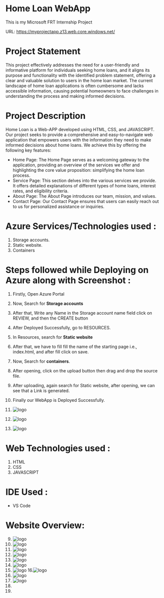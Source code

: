 # Home Loan WebApp
This is my Microsoft FRT Internship Project

URL: https://myprojectapp.z13.web.core.windows.net/

# Project Statement
This project effectively addresses the need for a user-friendly and informative platform for individuals seeking home loans, and it aligns its purpose and functionality with the identified problem statement, offering a clear and valuable solution to users in the home loan market.
The current landscape of home loan applications is often cumbersome and lacks accessible information, causing potential homeowners to face challenges in understanding the process and making informed decisions.
# Project Description
Home Loan is a Web-APP developed using HTML, CSS, and JAVASCRIPT. Our project seeks to provide a comprehensive and easy-to-navigate web application that empowers users with the information they need to make informed decisions about home loans. We achieve this by offering the following key features:

* Home Page: The Home Page serves as a welcoming gateway to the application, providing an overview of the services we offer and highlighting the core value proposition: simplifying the home loan process.
* Service Page: This section delves into the various services we provide. It offers detailed explanations of different types of home loans, interest rates, and eligibility criteria. 
* About Page: The About Page introduces our team, mission, and values.
* Contact Page: Our Contact Page ensures that users can easily reach out to us for personalized assistance or inquiries.

# Azure Services/Technologies used :
1. Storage accounts.
2. Static website.
3. Containers

# Steps followed while Deploying on Azure along with Screenshot :
1. Firstly, Open Azure Portal
 
2. Now, Search for <b>Storage accounts</b>

3. After that, Write any Name in the Storage account name field click on REVIEW, and then the CREATE button 

4. After Deployed Successfully, go to RESOURCES.

5. In Resources, search for <b>Static website</b>
6. After that, we have to fill fill the name of the starting page i.e., index.html, and after fill click on save.

7. Now, Search for <b>containers</b>.

8. After opening, click on the upload button then drag and drop the source file.
9. After uploading, again search for Static website, after opening, we can see that a Link is generated.
10. Finally our WebApp is Deployed Successfully.
11. ![logo](https://github.com/ShubhamKJ123/home_loan_web/blob/main/ss/frt1.png)
12. ![logo](https://github.com/ShubhamKJ123/home_loan_web/blob/main/ss/frt2.png)
13. ![logo](https://github.com/ShubhamKJ123/home_loan_web/blob/main/ss/frt3.png)

# Web Technologies used :
1. HTML
2. CSS
3. JAVASCRIPT

# IDE Used :
* VS Code

# Website Overview:
9. ![logo](https://github.com/ShubhamKJ123/home_loan_web/blob/main/ss/h1.png)
10. ![logo](https://github.com/ShubhamKJ123/home_loan_web/blob/main/ss/h2.png)
11. ![logo](https://github.com/ShubhamKJ123/home_loan_web/blob/main/ss/h3.png)
12. ![logo](https://github.com/ShubhamKJ123/home_loan_web/blob/main/ss/h4.png)
13. ![logo](https://github.com/ShubhamKJ123/home_loan_web/blob/main/ss/h5.png)
14. ![logo](https://github.com/ShubhamKJ123/home_loan_web/blob/main/ss/h6.png)
15. ![logo](https://github.com/ShubhamKJ123/home_loan_web/blob/main/ss/h7.png)
16.![logo](https://github.com/ShubhamKJ123/home_loan_web/blob/main/ss/h8.png)
17. ![logo](https://github.com/ShubhamKJ123/home_loan_web/blob/main/ss/h9.png)
18. ![logo](https://github.com/ShubhamKJ123/home_loan_web/blob/main/ss/h10.png)
19.
20.   
  
